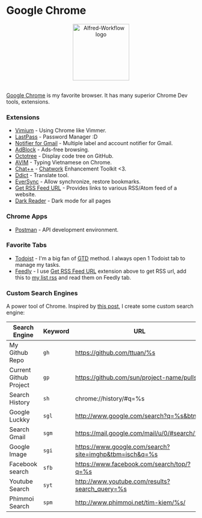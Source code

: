 # Google Chrome

<div align="center">
  <img src="https://www.google.com/intl/vi_vn/chrome/static/images/chrome-logo.svg" alt="Alfred-Workflow logo" height="150">
</div>

<br>

[Google Chrome](https://www.google.com/intl/en/chrome) is my favorite browser. It has many superior Chrome Dev tools, extensions.

### Extensions
* [Vimium](https://chrome.google.com/webstore/detail/vimium/dbepggeogbaibhgnhhndojpepiihcmeb) - Using Chrome like Vimmer.
* [LastPass](https://chrome.google.com/webstore/detail/lastpass-free-password-ma/hdokiejnpimakedhajhdlcegeplioahd?hl=vi) - Password Manager :D
* [Notifier for Gmail](https://chrome.google.com/webstore/detail/notifier-for-gmail/dcjichoefijpinlfnjghokpkojhlhkgl) - Multiple label and account notifier for Gmail.
* [AdBlock](https://chrome.google.com/webstore/detail/adblock/gighmmpiobklfepjocnamgkkbiglidom?hl=vi) - Ads-free browsing.
* [Octotree](https://chrome.google.com/webstore/detail/octotree/bkhaagjahfmjljalopjnoealnfndnagc?hl=vi) - Display code tree on GitHub.
* [AVIM](https://chrome.google.com/webstore/detail/avim-vietnamese-input-met/opgbbffpdglhkpglnlkiclakjlpiedoh?hl=vi) - Typing Vietnamese on Chrome.
* [Chat++](https://chrome.google.com/webstore/detail/chat%20%20-for-chatwork/amhfnpimdfcdcpnchjionbddjjbmofnl) - [Chatwork](http://chatwork.com) Enhancement Toolkit <3.
* [Ddict](https://chrome.google.com/webstore/detail/ddict-translate-translato/bpggmmljdiliancllaapiggllnkbjocb?hl=vi) - Translate tool.
* [EverSync](https://chrome.google.com/webstore/detail/eversync-sync-bookmarks-b/iohcojnlgnfbmjfjfkbhahhmppcggdog?hl=vi) - Allow synchronize, restore bookmarks.
* [Get RSS Feed URL](https://chrome.google.com/webstore/detail/get-rss-feed-url/kfghpdldaipanmkhfpdcjglncmilendn) - Provides links to various RSS/Atom feed of a website.
* [Dark Reader](https://chrome.google.com/webstore/detail/dark-reader/eimadpbcbfnmbkopoojfekhnkhdbieeh) - Dark mode for all pages

### Chrome Apps
* [Postman](https://www.getpostman.com/) - API development environment.

### Favorite Tabs
* [Todoist](https://todoist.com/app) - I'm a big fan of [GTD](https://gettingthingsdone.com/five-steps/) method. I always open 1 Todoist tab to manage my tasks.
* [Feedly](http://feedly.com) - I use  [Get RSS Feed URL](https://chrome.google.com/webstore/detail/get-rss-feed-url/kfghpdldaipanmkhfpdcjglncmilendn) extension above to get RSS url, add this to [my list rss](https://github.com/ttuan/my-mac-os/tree/master/Reeder) and read them on Feedly tab.

### Custom Search Engines
A power tool of Chrome. Inspired by [this post](https://thoughtbot.com/blog/make-the-most-of-your-browser-s-address-bar), I create some custom search engine:

| Search Engine  | Keyword  | URL  |
|---|---|---|
| My Github Repo  | `gh`  | https://github.com/ttuan/%s  |
| Current Github Project  | `gp`  | https://github.com/sun/project-name/pulls  |
| Search History  | `sh`  | chrome://history/#q=%s  |
| Google Luckky  | `sgl`  | http://www.google.com/search?q=%s&btnI  |
| Search Gmail | `sgm` | https://mail.google.com/mail/u/0/#search/%s |
| Google Image | `sgi` |  https://www.google.com/search?site=imghp&tbm=isch&q=%s |
| Facebook search | `sfb` | https://www.facebook.com/search/top/?q=%s |
| Youtube Search | `syt` | http://www.youtube.com/results?search_query=%s |
| Phimmoi Search | `spm` | http://www.phimmoi.net/tim-kiem/%s/ |
